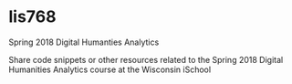 # lis768
Spring 2018 Digital Humanties Analytics

Share code snippets or other resources related to the Spring 2018 Digital Humanities Analytics course at the Wisconsin iSchool
